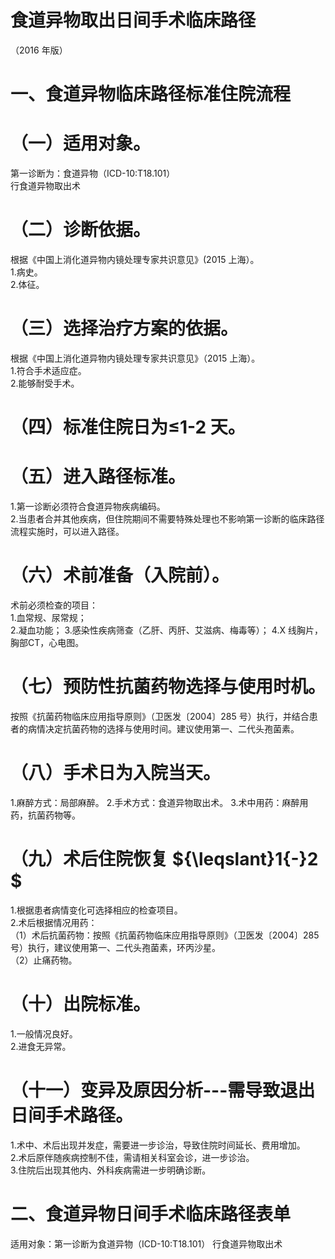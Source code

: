 # 食道异物取出日间手术临床路径  
（2016 年版）  
# 一、食道异物临床路径标准住院流程  
# （一）适用对象。  
第一诊断为：食道异物（ICD-10:T18.101）  
行食道异物取出术  
# （二）诊断依据。  
根据《中国上消化道异物内镜处理专家共识意见》(2015 上海）。  
1.病史。  
2.体征。  
# （三）选择治疗方案的依据。  
根据《中国上消化道异物内镜处理专家共识意见》（2015 上海）。  
1.符合手术适应症。  
2.能够耐受手术。  
# （四）标准住院日为≤1-2 天。  
# （五）进入路径标准。  
1.第一诊断必须符合食道异物疾病编码。  
2.当患者合并其他疾病，但住院期间不需要特殊处理也不影响第一诊断的临床路径流程实施时，可以进入路径。  
# （六）术前准备（入院前）。  
术前必须检查的项目：  
1.血常规、尿常规；  
2.凝血功能； 3.感染性疾病筛查（乙肝、丙肝、艾滋病、梅毒等）； 4.X 线胸片，胸部CT，心电图。  
# （七）预防性抗菌药物选择与使用时机。  
按照《抗菌药物临床应用指导原则》（卫医发〔2004〕285 号）执行，并结合患者的病情决定抗菌药物的选择与使用时间。建议使用第一、二代头孢菌素。  
# （八）手术日为入院当天。  
1.麻醉方式：局部麻醉。 2.手术方式：食道异物取出术。 3.术中用药：麻醉用药，抗菌药物等。  
# （九）术后住院恢复 ${\leqslant}1{-}2 $  
1.根据患者病情变化可选择相应的检查项目。  
2.术后根据情况用药：  
（1）术后抗菌药物：按照《抗菌药物临床应用指导原则》（卫医发〔2004〕285 号）执行，建议使用第一、二代头孢菌素，环丙沙星。  
（2）止痛药物。  
# （十）出院标准。  
1.一般情况良好。  
2.进食无异常。  
# （十一）变异及原因分析---需导致退出日间手术路径。  
1.术中、术后出现并发症，需要进一步诊治，导致住院时间延长、费用增加。  
2.术后原伴随疾病控制不佳，需请相关科室会诊，进一步诊治。  
3.住院后出现其他内、外科疾病需进一步明确诊断。  
# 二、食道异物日间手术临床路径表单  
适用对象：第一诊断为食道异物（ICD-10:T18.101） 行食道异物取出术  
